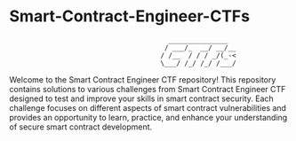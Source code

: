 # Smart-Contract-Engineer-CTFs
```
                                        _______________  
                                       / ___/_  __/ __/__
                                      / /__  / / / _/(_-<
                                      \___/ /_/ /_/ /___/
```
Welcome to the Smart Contract Engineer CTF repository! This repository contains solutions to various challenges from Smart Contract Engineer CTF designed to test and improve your skills in smart contract security. Each challenge focuses on different aspects of smart contract vulnerabilities and provides an opportunity to learn, practice, and enhance your understanding of secure smart contract development.
